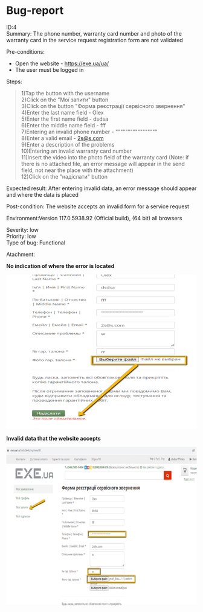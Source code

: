 # Bug-report

ID:4  
Summary: The phone number, warranty card number and photo of the warranty card in the service request registration form are not validated 

Pre-conditions:
+ Open the website - https://exe.ua/ua/
+ The user must be logged in

Steps: 
     
> 1)Tap the button with the username    
> 2)Click on the "Мої запити" button   
> 3)Click on the button "Форма реєстрації сервісного звернення"  
> 4)Enter the last name field - Olex  
> 5)Enter the first name field - dsdsa   
> 6)Enter the middle name field - fff   
> 7)Entering an invalid phone number - """""""""""""""""  
> 8)Enter a valid email - 2s@s.com   
> 9)Enter a description of the problems   
> 10)Entering an invalid warranty card number  
> 11)Insert the video into the photo field of the warranty card (Note: if there is no attached file, an error message will appear in the send field, not near the place with the attachment)   
> 12)Click on the "надіслати" button

Expected result: After entering invalid data, an error message should appear and where the data is placed

Post-condition: The website accepts an invalid form for a service request  

Environment:Version 117.0.5938.92 (Official build), (64 bit) all browsers

Severity: low  
Priority: low  
Type of bug: Functional  

Atachment:

**No indication of where the error is located**

![](screenshot/TestReportID4Photo1.png)

**Invalid data that the website accepts**

![](screenshot/TestReportID4Photo2.png)
